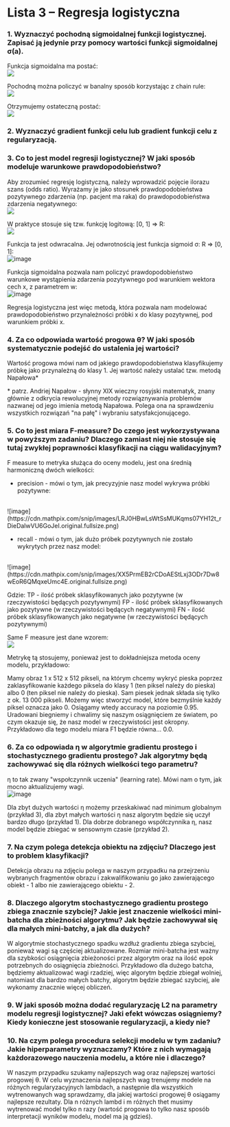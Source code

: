 
# Lista 3 – Regresja logistyczna


### 1.  Wyznaczyć pochodną sigmoidalnej funkcji logistycznej. Zapisać ją jedynie przy pomocy wartości funkcji sigmoidalnej σ(a).
Funkcja sigmoidalna ma postać:
<br>
![](https://cdn.mathpix.com/snip/images/RN7iHSNmfdNp1Krr-aVO-9F5upg0XWrigVR1VOWZ9wY.original.fullsize.png)

Pochodną można policzyć w banalny sposób korzystając z chain rule:
<br>
![](https://cdn.mathpix.com/snip/images/DzJMWMcl9Q_znXGqsUY5bmtrTBpWD-x3px1QDR5Aap4.original.fullsize.png)


Otrzymujemy ostateczną postać:
<br>
![](https://cdn.mathpix.com/snip/images/xVGGL0mQGq078qAgTkPw3tRxnhfUyAmM2vlHqnuNDkQ.original.fullsize.png)

### 2.  Wyznaczyć gradient funkcji celu lub gradient funkcji celu z regularyzacją.



### 3.  Co to jest model regresji logistycznej? W jaki sposób modeluje warunkowe prawdopodobieństwo?
Aby zrozumieć regresję logistyczną, należy wprowadzić pojęcie ilorazu szans (odds ratio). Wyrażamy je jako stosunek prawdopodobieństwa pozytywnego zdarzenia (np. pacjent ma raka) do prawdopodobieństwa zdarzenia negatywnego:
<br>
![](https://cdn.mathpix.com/snip/images/p6Ys96ZlsjacHloA5JHCNYqBNF_g9MCR6vWraqzj094.original.fullsize.png)

W praktyce stosuje się tzw. funkcję logitową: [0, 1] => R:
<br>
![](https://cdn.mathpix.com/snip/images/DHqOMb8vtY-F4SLNHw18h5R2QDEVhQP9btEIQFUn4LE.original.fullsize.png)


Funkcja ta jest odwracalna. Jej odwrotnością jest funkcja sigmoid σ: R => [0, 1]:
<br>
![image](https://cdn.mathpix.com/snip/images/RN7iHSNmfdNp1Krr-aVO-9F5upg0XWrigVR1VOWZ9wY.original.fullsize.png)


Funkcja sigmoidalna pozwala nam policzyć prawdopodobieństwo warunkowe wystąpienia zdarzenia pozytywnego pod warunkiem wektora cech x, z parametrem w:
<br>
![image](https://cdn.mathpix.com/snip/images/c4ZhBqGlglb3ZHoRoPI0_feQgHYJSmKW0LG1oULKHV4.original.fullsize.png)


Regresja logistyczna jest więc metodą, która pozwala nam modelować prawdopodobieństwo przynależności próbki x do klasy pozytywnej, pod warunkiem próbki x.

### 4.  Za co odpowiada wartość progowa θ? W jaki sposób systematycznie podejść do ustalenia jej wartości?
Wartość progowa mówi nam od jakiego prawdopodobieństwa klasyfikujemy próbkę jako przynależną do klasy 1. Jej wartość należy ustalać tzw. metodą Napałowa*

\* patrz. Andriej Napałow - słynny XIX wieczny rosyjski matematyk, znany głównie z odkrycia rewolucyjnej metody rozwiąznywania problemów nazwanej od jego imienia metodą Napałowa. Polega ona na sprawdzeniu wszystkich rozwiązań "na pałę" i wybraniu satysfakcjonującego.


### 5.  Co to jest miara F-measure? Do czego jest wykorzystywana w powyższym zadaniu? Dlaczego zamiast niej nie stosuje się tutaj zwykłej poprawności klasyfikacji na ciągu walidacyjnym?
F measure to metryka służąca do oceny modelu, jest ona średnią harmoniczną dwóch wielkości: 
* precision - mówi o tym, jak precyzyjnie nasz model wykrywa próbki pozytywne: 
<br>
![image](https://cdn.mathpix.com/snip/images/LRJ0HBwLsWtSsMUKqms07YH12t_rDieDalwVU6GoJeI.original.fullsize.png)

* recall - mówi o tym, jak dużo próbek pozytywnych nie zostało wykrytych przez nasz model:
<br>
![image](https://cdn.mathpix.com/snip/images/XX5PrmEB2rCDoAEStLxj3ODr7Dw8wEoR6QMqxeUmc4E.original.fullsize.png)

Gdzie:
TP - ilość próbek sklasyfikowanych jako pozytywne (w rzeczywistości będących pozytywnymi)
FP - ilość próbek sklasyfikowanych jako pozytywne (w rzeczywistości będących negatywnymi)
FN - ilość próbek sklasyfikowanych jako negatywne (w rzeczywistości będących pozytywnymi)

Same F measure jest dane wzorem:
<br>
![](https://cdn.mathpix.com/snip/images/HpItxXx8ae9A4-h-YLY-ljn18XeLConKMpMjHqHUTLc.original.fullsize.png)

Metrykę tą stosujemy, ponieważ jest to dokładniejsza metoda oceny modelu, przykładowo:

Mamy obraz 1 x 512 x 512 pikseli, na którym chcemy wykryć pieska poprzez zaklasyfikowanie każdego piksela do klasy 1 (ten piksel należy do pieska) albo 0 (ten piksel nie należy do pieska). Sam piesek jednak składa się tylko z ok. 13 000 pikseli. Możemy więc stworzyć model, które bezmyślnie każdy piksel oznacza jako 0. Osiągamy wtedy accuracy na poziomie 0.95. Uradowani biegniemy i chwalimy się naszym osiągnięciem ze światem, po czym okazuje się, że nasz model w rzeczywistości jest okropny. Przykładowo dla tego modelu miara F1 będzie równa... 0.0.



### 6.  Za co odpowiada η w algorytmie gradientu prostego i stochastycznego gradientu prostego? Jak algorytmy będą zachowywać się dla różnych wielkości tego parametru?
η to tak zwany "wspołczynnik uczenia" (learning rate). Mówi nam o tym, jak mocno aktualizujemy wagi.
<br>
![image](https://mvanderbroek.com/images/fastai-lesson2/learning_rate.png)

Dla zbyt dużych wartości η możemy przeskakiwać nad minimum globalnym (przykład 3), dla zbyt małych wartości η nasz algorytm będzie się uczył bardzo długo (przykład 1). Dla dobrze dobranego współczynnika η, nasz model będzie zbiegać w sensownym czasie (przykład 2).


### 7.  Na czym polega detekcja obiektu na zdjęciu? Dlaczego jest to problem klasyfikacji?
Detekcja obrazu na zdjęciu polega w naszym przypadku na przejrzeniu wybranych fragmentów obrazu i zakwalifikowaniu go jako zawierającego obiekt - 1 albo nie zawierającego obiektu - 2.


### 8.  Dlaczego algorytm stochastycznego gradientu prostego zbiega znacznie szybciej? Jakie jest znaczenie wielkości mini-batcha dla zbieżności algorytmu?  Jak będzie zachowywał się dla małych mini-batchy, a jak dla dużych?
W algorytmie stochastycznego spadku wzdłuż gradientu zbiega szybciej, ponieważ wagi są częściej aktualizowane. Rozmiar mini-batcha jest ważny dla szybkości osiągnięcia zbieżoności przez algorytm oraz na ilość epok potrzebnych do osiągnięcia zbieżności. Przykładowo dla dużego batcha, będziemy aktualizować wagi rzadziej, więc algorytm będzie zbiegał wolniej, natomiast dla bardzo małych batchy, algorytm będzie zbiegać szybciej, ale wykonamy znacznie więcej obliczeń. 


### 9.  W jaki sposób można dodać regularyzację L2 na parametry modelu regresji logistycznej? Jaki efekt wówczas osiągniemy? Kiedy konieczne jest stosowanie regularyzacji, a kiedy nie?




### 10.  Na czym polega procedura selekcji modelu w tym zadaniu? Jakie hiperparametry wyznaczamy? Które z nich wymagają każdorazowego nauczenia modelu, a które nie i dlaczego?
W naszym przypadku szukamy najlepszych wag oraz najlepszej wartości progowej θ. W celu wyznaczenia najlepszych wag trenujemy modele na różnych regularyzacyjnych lambdach, a następnie dla wszystkich wytrenowanych wag sprawdzamy, dla jakiej wartości progowej θ osiągamy najlepsze rezultaty. Dla n różnych lambd i m różnych thet musimy wytrenować model tylko n razy (wartość progowa to tylko nasz sposób interpretacji wyników modelu, model ma ją gdzieś). 

